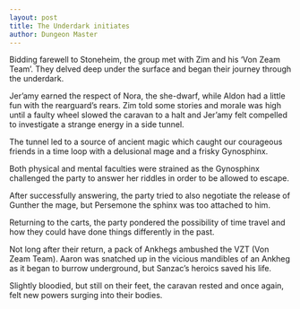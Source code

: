 ```yaml
---
layout: post
title: The Underdark initiates
author: Dungeon Master
---
```


Bidding farewell to Stoneheim, the group met with Zim and his ‘Von Zeam Team’. They delved deep under the surface and began their journey through the underdark.

Jer’amy earned the respect of Nora, the she-dwarf, while Aldon had a little fun with the rearguard’s rears. Zim told some stories and morale was high until a faulty wheel slowed the caravan to a halt and Jer’amy felt compelled to investigate a strange energy in a side tunnel.

The tunnel led to a source of ancient magic which caught our courageous friends in a time loop with a delusional mage and a frisky Gynosphinx.

Both physical and mental faculties were strained as the Gynosphinx challenged the party to answer her riddles in order to be allowed to escape.

After successfully answering, the party tried to also negotiate the release of Gunther the mage, but Persemone the sphinx was too attached to him.

Returning to the carts, the party pondered the possibility of time travel and how they could have done things differently in the past.

Not long after their return, a pack of Ankhegs ambushed the VZT (Von Zeam Team). Aaron was snatched up in the vicious mandibles of an Ankheg as it began to burrow underground, but Sanzac’s heroics saved his life.

Slightly bloodied, but still on their feet, the caravan rested and once again, felt new powers surging into their bodies.
